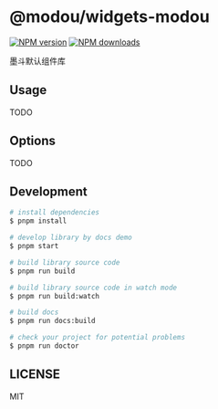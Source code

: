 # @modou/widgets-modou

[![NPM version](https://img.shields.io/npm/v/@modou/widgets-modou.svg?style=flat)](https://npmjs.org/package/@modou/widgets-modou)
[![NPM downloads](http://img.shields.io/npm/dm/@modou/widgets-modou.svg?style=flat)](https://npmjs.org/package/@modou/widgets-modou)

墨斗默认组件库

## Usage

TODO

## Options

TODO

## Development

```bash
# install dependencies
$ pnpm install

# develop library by docs demo
$ pnpm start

# build library source code
$ pnpm run build

# build library source code in watch mode
$ pnpm run build:watch

# build docs
$ pnpm run docs:build

# check your project for potential problems
$ pnpm run doctor
```

## LICENSE

MIT
